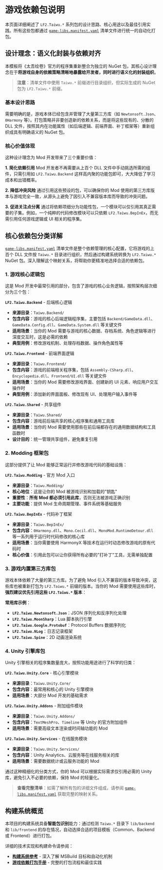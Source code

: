 # 游戏依赖包说明

本页面详细阐述了 `LF2.Taiwu.*` 系列包的设计思路、核心用途以及最佳引用实践。所有这些包都通过 [`game-libs.manifest.yaml`](../../projects/unmanaged-vendor/game/game-libs.manifest.yaml) 清单文件进行统一的自动化打包。

## 设计理念：语义化封装与依赖对齐

本模板将《太吾绘卷》官方的程序集重新整合为独立的 NuGet 包，其核心设计理念在于**将游戏自身的依赖策略清晰地暴露给开发者，同时进行语义化的封装组织**。

> **注意**：清单文件中使用 `Taiwu.*` 前缀进行目录组织，但实际生成的 NuGet 包为 `LF2.Taiwu.*` 前缀。

### 基本设计思路

需要明确的是，游戏本体已经包含并管理了大量第三方库（如 `Newtonsoft.Json`、`0Harmony` 等）。打包策略并非要创造新的依赖关系，而是将这些现有的、分散的 DLL 文件，按照其内在功能属性（如后端逻辑、前端界面、补丁框架等）重新组织成具有明确语义的 NuGet 包。

### 核心价值体现

这种设计理念为 Mod 开发带来了三个重要价值：

**1. 简化依赖引用**
Mod 开发者不再需要从上百个 DLL 文件中手动挑选所需的组件，只需引用如 `LF2.Taiwu.Backend` 这样高内聚的功能包即可，大大降低了学习成本和出错概率。

**2. 降低冲突风险**
通过引用这些预设的包，可以确保你的 Mod 使用的第三方库版本与游戏完全一致，从源头上避免了因引入不兼容版本库而导致的冲突问题。

**3. 促进关注点分离**
通过将依赖项细分为功能性包，一个模块可以仅引用其真正需要的子集。例如，一个纯粹的代码修改模块可以只依赖 `LF2.Taiwu.BepInEx`，而无需引用任何游戏逻辑或 UI 相关的程序集。

## 核心依赖包分类详解

[`game-libs.manifest.yaml`](../../projects/unmanaged-vendor/game/game-libs.manifest.yaml) 清单文件是整个依赖管理的核心配置，它将游戏的上百个 DLL 文件按 `Taiwu.*` 目录进行组织，然后通过构建系统转换为 `LF2.Taiwu.*` NuGet 包。深入理解这个映射关系，将帮助你更精准地选择合适的依赖包。

### 1. 游戏核心逻辑包

这是 Mod 开发中最常引用的部分，包含了游戏的核心业务逻辑，按照架构层次细分为三个包：

**`LF2.Taiwu.Backend`** - 后端核心逻辑
- **来源目录**：`Taiwu.Backend/`
- **包含内容**：游戏的核心后端逻辑程序集，主要包括 `Backend/GameData.dll`、`GameData.Config.dll`、`GameData.System.dll` 等关键文件
- **适用场景**：当你的 Mod 需要与游戏的核心数据、存档系统、角色逻辑等进行深度交互时，这是必需的依赖
- **典型用例**：修改游戏机制、处理存档数据、操作角色属性等

**`LF2.Taiwu.Frontend`** - 前端界面逻辑
- **来源目录**：`Taiwu.Frontend/`
- **包含内容**：游戏的前端相关程序集，包括 `Assembly-CSharp.dll`、`Encyclopedia.dll`、`Frontend/UI.dll` 等关键文件
- **适用场景**：当你的 Mod 需要修改游戏界面、创建新的 UI 元素、响应用户交互操作时
- **典型用例**：添加新的界面面板、修改现有 UI、处理用户输入事件等

**`LF2.Taiwu.Shared`** - 共享组件
- **来源目录**：`Taiwu.Shared/`
- **包含内容**：游戏前后端共享的核心程序集和通用工具库
- **适用场景**：当你的 Mod 需要使用那些在前后端都存在的通用数据结构和工具函数时
- **设计目的**：统一管理共享组件，避免重复引用

### 2. Modding 框架包

这部分提供了让 Mod 能够正常运行并修改游戏代码的基础设施：

**`LF2.Taiwu.Modding`** - 官方 Mod 入口
- **来源目录**：`Taiwu.Modding/`
- **核心地位**：这是让你的 Mod 被游戏识别和加载的"钥匙"
- **重要性**：**所有 Mod 都必须引用此库**，否则无法被游戏正确识别
- **主要功能**：提供 Mod 生命周期管理、事件系统等基础服务

**`LF2.Taiwu.BepInEx`** - 代码补丁框架
- **来源目录**：`Taiwu.BepInEx/`
- **包含内容**：`0Harmony.dll`、`Mono.Cecil.dll`、`MonoMod.RuntimeDetour.dll` 等一系列用于运行时代码修改的核心库
- **适用场景**：当你需要使用 HarmonyX 等技术在运行时动态修改游戏的原有代码时
- **核心价值**：引用此包可以让你获得所有必要的"打补丁"工具，无需单独配置

### 3. 游戏内置第三方库包

游戏本体依赖了大量的第三方库。为了避免 Mod 引入不兼容的版本导致冲突，这些库也被重新打包为 `LF2.Taiwu.*` 前缀的版本。当你的 Mod 需要使用这些库时，**强烈建议优先引用这些 `LF2.Taiwu.*` 版本**：

**常用库示例**：
- **`LF2.Taiwu.Newtonsoft.Json`**：JSON 序列化和反序列化处理
- **`LF2.Taiwu.MoonSharp`**：Lua 脚本执行引擎
- **`LF2.Taiwu.Google.Protobuf`**：Protocol Buffers 数据序列化
- **`LF2.Taiwu.NLog`**：日志记录框架
- **`LF2.Taiwu.Spine`**：2D 动画渲染系统

### 4. Unity 引擎库包

Unity 引擎相关的程序集数量庞大，按照功能用途进行了科学的归类：

**`LF2.Taiwu.Unity.Core`** - 核心引擎模块
- **来源目录**：`Taiwu.Unity.Core/`
- **包含内容**：最常用和核心的 Unity 引擎模块
- **适用场景**：大部分 Mod 开发的基础需求

**`LF2.Taiwu.Unity.Addons`** - 附加组件模块
- **来源目录**：`Taiwu.Unity.Addons/`
- **包含内容**：`TextMeshPro`、`Timeline` 等 Unity 的官方附加组件
- **适用场景**：需要高级文本渲染或时间轴功能的 Mod

**`LF2.Taiwu.Unity.Services`** - 在线服务模块
- **来源目录**：`Taiwu.Unity.Services/`
- **包含内容**：Unity Analytics、云服务等在线服务相关的库
- **适用场景**：需要数据统计或云服务功能的 Mod

通过这种精细化的分类方式，你的 Mod 可以根据实际需求仅引用必需的 Unity 库，避免引入不必要的依赖，保持 Mod 的轻量化。

> **查看完整清单**：如需了解所有包的详细文件组成，请参阅 [`game-libs.manifest.yaml`](../../projects/unmanaged-vendor/game/game-libs.manifest.yaml) 获取完整的映射关系。

## 构建系统概览

本项目的构建系统具备**智能包识别**能力：通过检测 `Taiwu.*` 目录下 `lib/backend` 和 `lib/frontend` 的存在情况，自动选择合适的项目模板（Common、Backend 或 Frontend）进行打包。

详细的技术实现和构建命令请参阅：
- **[构建系统参考](./build-system.md)** - 深入了解 MSBuild 目标和自动化机制
- **[游戏依赖打包手册](./game-libs-packaging.md)** - 完整的打包流程和最佳实践
